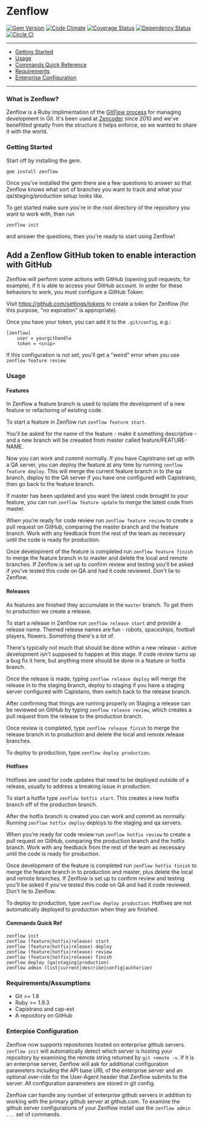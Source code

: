 # Zenflow

[![Gem Version](https://badge.fury.io/rb/zenflow.png)](http://badge.fury.io/rb/zenflow)
[![Code Climate](https://codeclimate.com/repos/51bf6e3b7e00a411ad00f6c3/badges/111fbe3664cebffa8e23/gpa.png)](https://codeclimate.com/repos/51bf6e3b7e00a411ad00f6c3/feed)
[![Coverage Status](https://coveralls.io/repos/zencoder/zenflow/badge.png)](https://coveralls.io/r/zencoder/zenflow)
[![Dependency Status](https://gemnasium.com/zencoder/zenflow.png)](https://gemnasium.com/zencoder/zenflow)
[![Circle CI](https://circleci.com/gh/zencoder/zenflow.png?style=badge)](https://circleci.com/gh/zencoder/zenflow)

-------

* [Getting Started](#getting-started)
* [Usage](#usage)
* [Commands Quick Reference](#commands)
* [Requirements](#requirements)
* [Enterprise Configuration](#enterprise)

-------

### What is Zenflow?

Zenflow is a Ruby implimentation of the [GitFlow process](http://nvie.com/posts/a-successful-git-branching-model/) for managing development in Git. It's been used at [Zencoder](http://zencoder.com) since 2010 and we've benefitted greatly from the structure it helps enforce, so we wanted to share it with the world.

### <a name="getting-started"></a> Getting Started

Start off by installing the gem.

    gem install zenflow

Once you've installed the gem there are a few questions to answer so that Zenflow knows what sort of branches you want to track and what your qa/staging/production setup looks like.

To get started make sure you're in the root directory of the repository you want to work with, then run

    zenflow init

and answer the questions, then you're ready to start using Zenflow!

## Add a Zenflow GitHub token to enable interaction with GitHub

Zenflow will perform some actions with GitHub (opening pull requests, for example), if it is able to access your GitHub account. In order for these behaviors to work, you must configure a GitHub Token:

Visit https://github.com/settings/tokens to create a token for Zenflow (for this purpose, "no expiration" is appropriate).

Once you have your token, you can add it to the `.git/config`, e.g.:

```
[zenflow]
	user = yourgithandle
	token = <snip>
```

If this configuration is not set, you'll get a "weird" error when you use `zenflow feature review`

### <a name="usage"></a> Usage

#### Features

In Zenflow a feature branch is used to isolate the development of a new feature or refactoring of existing code.

To start a feature in Zenflow run `zenflow feature start`.

You'll be asked for the name of the feature - make it something descriptive - and a new branch will be creaated from master called feature/FEATURE-NAME.

Now you can work and commit normally. If you have Capistrano set up with a QA server, you can deploy the feature at any time by running `zenflow feature deploy`. This will merge the current feature branch in to the qa branch, deploy to the QA server if you have one configured with Capistrano, then go back to the feature branch.

If master has been updated and you want the latest code brought to your feature, you can run `zenflow feature update` to merge the latest code from master.

When you're ready for code review run `zenflow feature review` to create a pull request on GitHub, comparing the master branch and the feature branch. Work with any feedback from the rest of the team as necessary until the code is ready for production.

Once development of the feature is completed run `zenflow feature finish` to merge the feature branch in to master and delete the local and remote branches. If Zenflow is set up to confirm review and testing you'll be asked if you've tested this code on QA and had it code reviewed. Don't lie to Zenflow.

#### Releases

As features are finished they accumulate in the `master` branch. To get them to production we create a release.

To start a release in Zenflow run `zenflow release start` and provide a release name. Themed release names are fun - robots, spaceships, football players, flowers. Something there's a lot of.

There's typically not much that should be done within a new release - active development isn't supposed to happen at this stage. If code review turns up a bug fix it here, but anything more should be done in a feature or hotfix branch.

Once the release is made, typing `zenflow release deploy` will merge the release in to the staging branch, deploy to staging if you have a staging server configured with Capistano, then switch back to the release branch.

After confirming that things are running properly on Staging a release can be reviewed on GitHub by typing `zenflow release review`, which creates a pull request from the release to the production branch.

Once review is completed, type `zenflow release finish` to merge the release branch in to production and delete the local and remote release branches.

To deploy to production, type `zenflow deploy production`.

#### Hotfixes

Hotfixes are used for code updates that need to be deployed outside of a release, usually to address a breaking issue in production.

To start a hotfix type `zenflow hotfix start`. This creates a new hotfix branch off of the production branch.

After the hotfix branch is created you can work and commit as normally. Running `zenflow hotfix deploy` deploys to the staging and qa servers.

When you're ready for code review run `zenflow hotfix review` to create a pull request on GitHub, comparing the production branch and the hotfix branch. Work with any feedback from the rest of the team as necessary until the code is ready for production.

Once development of the feature is completed run `zenflow hotfix finish` to merge the feature branch in to production and master, plus delete the local and remote branches. If Zenflow is set up to confirm review and testing you'll be asked if you've tested this code on QA and had it code reviewed. Don't lie to Zenflow.

To deploy to production, type `zenflow deploy production`. Hotfixes are not automatically deployed to production when they are finished.

#### <a name="commands"></a> Commands Quick Ref

    zenflow init
    zenflow (feature|hotfix|release) start
    zenflow (feature|hotfix|release) deploy
    zenflow (feature|hotfix|release) review
    zenflow (feature|hotfix|release) finish
    zenflow deploy (qa|staging|production)
    zenflow admin (list|current|describe|config|authorize)

### <a name="requirements"></a> Requirements/Assumptions

* Git >= 1.8
* Ruby >= 1.9.3
* Capistrano and cap-ext
* A repository on GitHub

### <a name="enterprise"></a> Enterpise Configuration

Zenflow now supports repositories hosted on enterprise github servers.  `zenflow init` will automatically detect which server is hosting your repository by examining the remote string returned by `git remote -v`.  If it is an enterprise server, Zenflow will ask for additional configuration parameters including the API base URL of the enterprise server and an optional over-ride for the User-Agent header that Zenflow submits to the server.  All configuration parameters are stored in git config.

Zenflow can handle any number of enterprise github servers in addition to working with the primary github server at github.com.  To examine the github server configurations of your Zenflow install use the `zenflow admin ...` set of commands.
